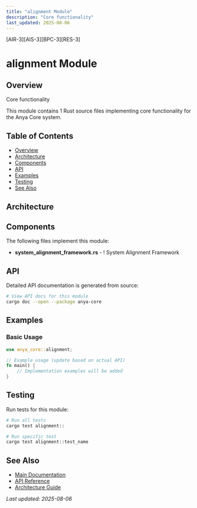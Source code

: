 ```yaml
---
title: "alignment Module"
description: "Core functionality"
last_updated: 2025-08-06
---
```


[AIR-3][AIS-3][BPC-3][RES-3]

# alignment Module

## Overview

Core functionality

This module contains 1 Rust source files implementing core functionality for the Anya Core system.

## Table of Contents

- [Overview](#overview)
- [Architecture](#architecture)
- [Components](#components)
- [API](#api)
- [Examples](#examples)
- [Testing](#testing)
- [See Also](#see-also)

## Architecture

## Components

The following files implement this module:

- **system_alignment_framework.rs** - ! System Alignment Framework

## API

Detailed API documentation is generated from source:

```bash
# View API docs for this module
cargo doc --open --package anya-core
```

## Examples

### Basic Usage

```rust
use anya_core::alignment;

// Example usage (update based on actual API)
fn main() {
    // Implementation examples will be added
}
```

## Testing

Run tests for this module:

```bash
# Run all tests
cargo test alignment::

# Run specific test
cargo test alignment::test_name
```

## See Also

- [Main Documentation](../README.md)
- [API Reference](../api/README.md)
- [Architecture Guide](../architecture/README.md)

*Last updated: 2025-08-06*
